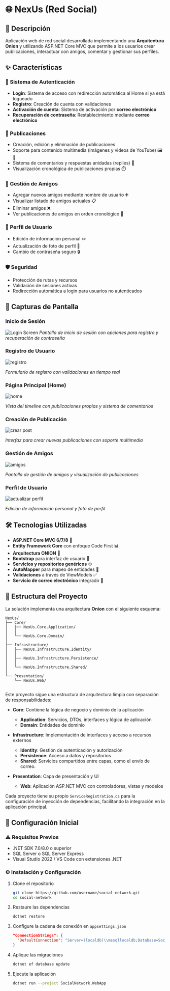 # 🌐 NexUs (Red Social)

## 📝 Descripción
Aplicación web de red social desarrollada implementando una **Arquitectura Onion** y utilizando ASP.NET Core MVC que permite a los usuarios crear publicaciones, interactuar con amigos, comentar y gestionar sus perfiles.

## ✨ Características

### 🔐 Sistema de Autenticación
- **Login**: Sistema de acceso con redirección automática al Home si ya está logueado
- **Registro**: Creación de cuenta con validaciones
- **Activación de cuenta**: Sistema de activación por **correo electrónico**
- **Recuperación de contraseña**: Restablecimiento mediante **correo electrónico**

### 📰 Publicaciones
- Creación, edición y eliminación de publicaciones
- Soporte para contenido multimedia (imágenes y videos de YouTube) 🖼️ 🎥
- Sistema de comentarios y respuestas anidadas (replies) 💬
- Visualización cronológica de publicaciones propias ⏱️

### 👥 Gestión de Amigos
- Agregar nuevos amigos mediante nombre de usuario ➕
- Visualizar listado de amigos actuales 📋
- Eliminar amigos ❌
- Ver publicaciones de amigos en orden cronológico 📱

### 👤 Perfil de Usuario
- Edición de información personal ✏️
- Actualización de foto de perfil 📸
- Cambio de contraseña seguro 🔒

### 🛡️ Seguridad
- Protección de rutas y recursos
- Validación de sesiones activas
- Redirección automática a login para usuarios no autenticados

## 📸 Capturas de Pantalla

### Inicio de Sesión
![Login Screen](/screenshots/login.png)
*Pantalla de inicio de sesión con opciones para registro y recuperación de contraseña*

### Registro de Usuario
![registro](https://github.com/user-attachments/assets/7984f2d7-48e4-4f68-86bf-e1ffb6b18245)

*Formulario de registro con validaciones en tiempo real*

### Página Principal (Home)
![home](https://github.com/user-attachments/assets/11803a24-8136-4ee8-ba2a-609341faf005)

*Vista del timeline con publicaciones propias y sistema de comentarios*

### Creación de Publicación
![crear post](https://github.com/user-attachments/assets/2dd44642-6fa2-4216-84d9-084963355ded)

*Interfaz para crear nuevas publicaciones con soporte multimedia*

### Gestión de Amigos
![amigos](https://github.com/user-attachments/assets/92042adc-e6d6-49dd-bf0b-566e36f437ce)

*Pantalla de gestión de amigos y visualización de publicaciones*

### Perfil de Usuario
![actualizar perfil](https://github.com/user-attachments/assets/977027a5-b57a-4dc6-ac74-8674c1323d0f)

*Edición de información personal y foto de perfil*

## 🛠️ Tecnologías Utilizadas

- **ASP.NET Core MVC 6/7/8** 🔄
- **Entity Framework Core** con enfoque Code First 📊
- **Arquitectura ONION** 🧅
- **Bootstrap** para interfaz de usuario 🎨
- **Servicios y repositorios genéricos** ⚙️
- **AutoMapper** para mapeo de entidades 🔁
- **Validaciones** a través de ViewModels ✅
- **Servicio de correo electrónico** integrado 📧

## 📂 Estructura del Proyecto

La solución implementa una arquitectura **Onion** con el siguiente esquema:

```
NexUs/
├── Core/
│   ├── NexUs.Core.Application/
│   │
│   └── NexUs.Core.Domain/
│ 
├── Infrastructure/
│   ├── NexUs.Infrastructure.Identity/
│   │  
│   ├── NexUs.Infrastructure.Persistence/
│   │
│   └── NexUs.Infrastructure.Shared/
│      
└── Presentation/
    └── NexUs.Web/
    
```

Este proyecto sigue una estructura de arquitectura limpia con separación de responsabilidades:

- **Core**: Contiene la lógica de negocio y dominio de la aplicación
  - **Application**: Servicios, DTOs, interfaces y lógica de aplicación
  - **Domain**: Entidades de dominio 

- **Infrastructure**: Implementación de interfaces y acceso a recursos externos
  - **Identity**: Gestión de autenticación y autorización
  - **Persistence**: Acceso a datos y repositorios
  - **Shared**: Servicios compartidos entre capas, como el envío de correo.

- **Presentation**: Capa de presentación y UI
  - **Web**: Aplicación ASP.NET MVC con controladores, vistas y modelos

Cada proyecto tiene su propio `ServiceRegistration.cs` para la configuración de inyección de dependencias, facilitando la integración en la aplicación principal.
## 🚀 Configuración Inicial

### ⚠️ Requisitos Previos
- .NET SDK 7.0/8.0 o superior
- SQL Server o SQL Server Express
- Visual Studio 2022 / VS Code con extensiones .NET

### ⚙️ Instalación y Configuración

1. Clone el repositorio
   ```bash
   git clone https://github.com/username/social-network.git
   cd social-network
   ```

2. Restaure las dependencias
   ```bash
   dotnet restore
   ```

3. Configure la cadena de conexión en `appsettings.json`
   ```json
   "ConnectionStrings": {
     "DefaultConnection": "Server=(localdb)\\mssqllocaldb;Database=SocialNetworkDb;Trusted_Connection=True;MultipleActiveResultSets=true"
   }
   ```

4. Aplique las migraciones
   ```bash
   dotnet ef database update
   ```

5. Ejecute la aplicación
   ```bash
   dotnet run --project SocialNetwork.WebApp
   ```



